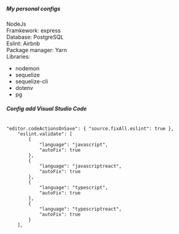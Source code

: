 <h5>My personal configs</h5>
NodeJs <br/>
Framkework: express <br/>
Database: PostgreSQL  <br/>
Eslint: Airbnb  <br/>
Package manager: Yarn  <br/>
Libraries:
<ul>
<li>nodemon</li>
<li>sequelize</li>
<li>sequelize-cli</li>
<li>dotenv</li>
<li>pg</li>
</ul>

<h5>Config add Visual Studio Code </h5>
<code>
"editor.codeActionsOnSave": { "source.fixAll.eslint": true },
    "eslint.validate": [
        {
            "language": "javascript",
            "autoFix": true
        },
        {
            "language": "javascriptreact",
            "autoFix": true
        },
        {
            "language": "typescript",
            "autoFix": true
        },
        {
            "language": "typescriptreact",
            "autoFix": true
        }
    ],
</code>
